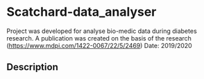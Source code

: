 # Scatchard-data_analyser
Project was developed for analyse bio-medic data during diabetes research.
A publication was created on the basis of the research (https://www.mdpi.com/1422-0067/22/5/2469)
Date: 2019/2020
## Description

